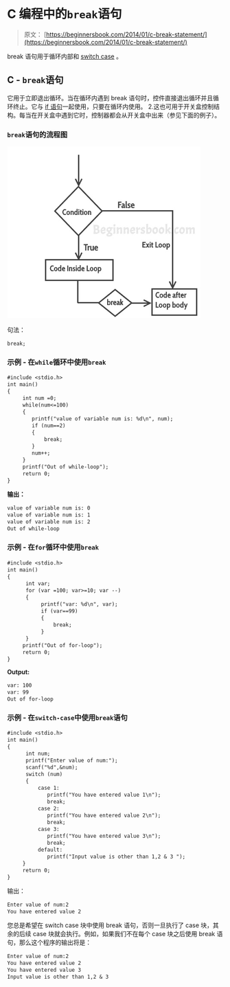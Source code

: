 # C 编程中的`break`语句

> 原文： [https://beginnersbook.com/2014/01/c-break-statement/](https://beginnersbook.com/2014/01/c-break-statement/)

break 语句用于循环内部和 [switch case](https://beginnersbook.com/2014/01/switch-case-statements-in-c/) 。

## C - `break`语句

它用于立即退出循环。当在循环内遇到 break 语句时，控件直接退出循环并且循环终止。它与 [if 语句](https://beginnersbook.com/2014/01/c-if-statement/)一起使用，只要在循环内使用。
2.这也可用于开关盒控制结构。每当在开关盒中遇到它时，控制器都会从开关盒中出来（参见下面的例子）。

### `break`语句的流程图

![C break statement](img/8e0a061ca0f4b94b5e93522729aa4787.jpg)

句法：

```
break;
```

### 示例 - 在`while`循环中使用`break`

```
#include <stdio.h>
int main()
{
     int num =0;
     while(num<=100)
     {
        printf("value of variable num is: %d\n", num);
        if (num==2)
        {
            break;
        }
        num++;
     }
     printf("Out of while-loop");
     return 0;
}
```

**输出：**

```
value of variable num is: 0
value of variable num is: 1
value of variable num is: 2
Out of while-loop
```

### 示例 - 在`for`循环中使用`break`

```
#include <stdio.h>
int main()
{
      int var;
      for (var =100; var>=10; var --)
      {
           printf("var: %d\n", var);
           if (var==99)
           {
               break;
           }
      }
     printf("Out of for-loop");
     return 0;
}

```

**Output:**

```
var: 100
var: 99
Out of for-loop
```

### 示例 - 在`switch-case`中使用`break`语句

```
#include <stdio.h>
int main()
{
      int num;
      printf("Enter value of num:");
      scanf("%d",&num);
      switch (num)
      {
          case 1:
             printf("You have entered value 1\n");
             break;
          case 2:
             printf("You have entered value 2\n");
             break;
          case 3:
             printf("You have entered value 3\n");
             break;
          default:
             printf("Input value is other than 1,2 & 3 ");
     }
     return 0;
}
```

输出：

```
Enter value of num:2
You have entered value 2
```

您总是希望在 switch case 块中使用 break 语句，否则一旦执行了 case 块，其余的后续 case 块就会执行。例如，如果我们不在每个 case 块之后使用 break 语句，那么这个程序的输出将是：

```
Enter value of num:2
You have entered value 2
You have entered value 3
Input value is other than 1,2 & 3
```